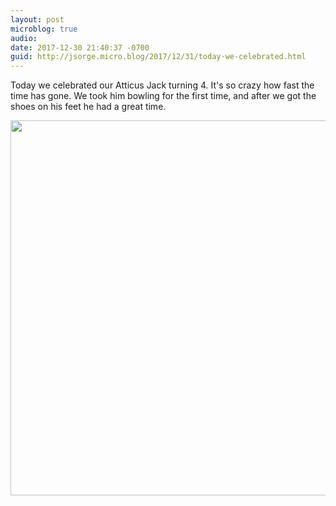```yaml
---
layout: post
microblog: true
audio: 
date: 2017-12-30 21:40:37 -0700
guid: http://jsorge.micro.blog/2017/12/31/today-we-celebrated.html
---
```

Today we celebrated our Atticus Jack turning 4. It's so crazy how fast the time has gone. We took him bowling for the first time, and after we got the shoes on his feet he had a great time.

<img src="http://mb.jsorge.net/uploads/2017/cbf1d58ade.jpg" width="600" height="600" />
